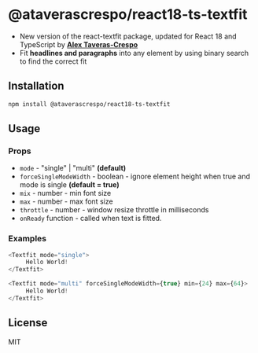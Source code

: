@ataverascrespo/react18-ts-textfit
=========================

* New version of the react-textfit package, updated for React 18 and TypeScript by **[Alex Taveras-Crespo](https://alextaverascrespo.com/)**
* Fit **headlines and paragraphs** into any element by using binary search to find the correct fit

## Installation
```bash
npm install @ataverascrespo/react18-ts-textfit
```

## Usage

### Props
* ```mode``` - "single" | "multi" **(default)**
* ```forceSingleModeWidth``` - boolean - ignore element height when true and mode is single **(default = true)**
* ```mix``` - number - min font size 
* ```max``` - number - max font size
* ```throttle``` - number -  window resize throttle in milliseconds
* ```onReady``` function - called when text is fitted.

### Examples
```javascript
<Textfit mode="single">
     Hello World!
</Textfit>
```
```javascript
<Textfit mode="multi" forceSingleModeWidth={true} min={24} max={64}>
     Hello World!
</Textfit>
```

## License

MIT
